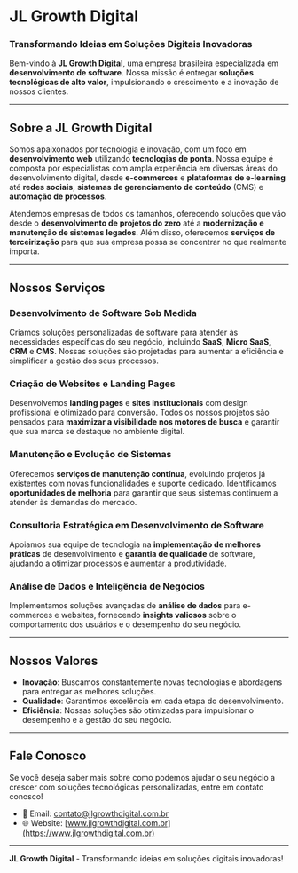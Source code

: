 # JL Growth Digital

### Transformando Ideias em Soluções Digitais Inovadoras

Bem-vindo à **JL Growth Digital**, uma empresa brasileira especializada em **desenvolvimento de software**. Nossa missão é entregar **soluções tecnológicas de alto valor**, impulsionando o crescimento e a inovação de nossos clientes.

---

## Sobre a JL Growth Digital

Somos apaixonados por tecnologia e inovação, com um foco em **desenvolvimento web** utilizando **tecnologias de ponta**. Nossa equipe é composta por especialistas com ampla experiência em diversas áreas do desenvolvimento digital, desde **e-commerces** e **plataformas de e-learning** até **redes sociais**, **sistemas de gerenciamento de conteúdo** (CMS) e **automação de processos**.

Atendemos empresas de todos os tamanhos, oferecendo soluções que vão desde o **desenvolvimento de projetos do zero** até a **modernização e manutenção de sistemas legados**. Além disso, oferecemos **serviços de terceirização** para que sua empresa possa se concentrar no que realmente importa.

---

## Nossos Serviços

### Desenvolvimento de Software Sob Medida
Criamos soluções personalizadas de software para atender às necessidades específicas do seu negócio, incluindo **SaaS**, **Micro SaaS**, **CRM** e **CMS**. Nossas soluções são projetadas para aumentar a eficiência e simplificar a gestão dos seus processos.

### Criação de Websites e Landing Pages
Desenvolvemos **landing pages** e **sites institucionais** com design profissional e otimizado para conversão. Todos os nossos projetos são pensados para **maximizar a visibilidade nos motores de busca** e garantir que sua marca se destaque no ambiente digital.

### Manutenção e Evolução de Sistemas
Oferecemos **serviços de manutenção contínua**, evoluindo projetos já existentes com novas funcionalidades e suporte dedicado. Identificamos **oportunidades de melhoria** para garantir que seus sistemas continuem a atender às demandas do mercado.

### Consultoria Estratégica em Desenvolvimento de Software
Apoiamos sua equipe de tecnologia na **implementação de melhores práticas** de desenvolvimento e **garantia de qualidade** de software, ajudando a otimizar processos e aumentar a produtividade.

### Análise de Dados e Inteligência de Negócios
Implementamos soluções avançadas de **análise de dados** para e-commerces e websites, fornecendo **insights valiosos** sobre o comportamento dos usuários e o desempenho do seu negócio.

---

## Nossos Valores

- **Inovação**: Buscamos constantemente novas tecnologias e abordagens para entregar as melhores soluções.
- **Qualidade**: Garantimos excelência em cada etapa do desenvolvimento.
- **Eficiência**: Nossas soluções são otimizadas para impulsionar o desempenho e a gestão do seu negócio.

---

## Fale Conosco

Se você deseja saber mais sobre como podemos ajudar o seu negócio a crescer com soluções tecnológicas personalizadas, entre em contato conosco!

- 📧 Email: [contato@jlgrowthdigital.com.br](mailto:contato@jlgrowthdigital.com.br)
- 🌐 Website: [www.jlgrowthdigital.com.br](https://www.jlgrowthdigital.com.br)

---

**JL Growth Digital** - Transformando ideias em soluções digitais inovadoras!
